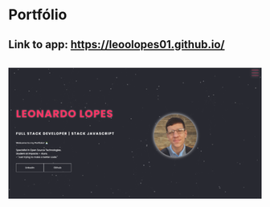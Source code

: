 # Portfólio

<h2>Link to app: <a href="https://leoolopes01.github.io/">https://leoolopes01.github.io/</a></h2>
<br>
<img src="assets/index.PNG">